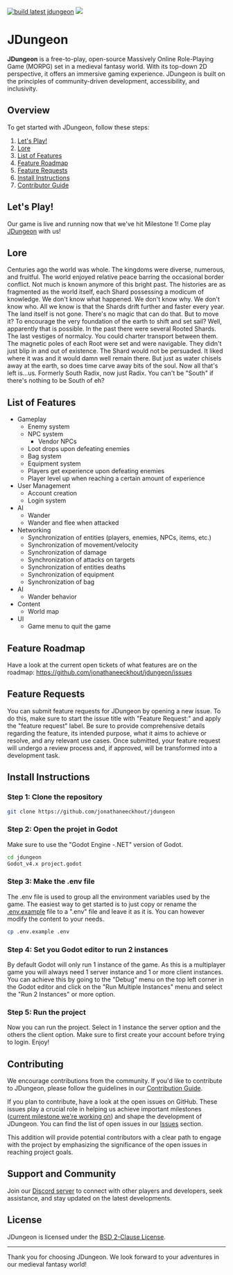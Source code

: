 [![build latest jdungeon](https://github.com/jonathaneeckhout/jdungeon/actions/workflows/build-latest.yml/badge.svg)](https://github.com/jonathaneeckhout/jdungeon/actions/workflows/build-latest.yml)
[![](https://dcbadge.vercel.app/api/server/KGwTyXumdv?style=flat)](https://discord.gg/KGwTyXumdv)


# JDungeon

**JDungeon** is a free-to-play, open-source Massively Online Role-Playing Game (MORPG) set in a medieval fantasy world. With its top-down 2D perspective, it offers an immersive gaming experience. JDungeon is built on the principles of community-driven development, accessibility, and inclusivity.

## Overview

To get started with JDungeon, follow these steps:
1. [Let's Play!](#let's-play!)
2. [Lore](#lore)
3. [List of Features](#list-of-features)
4. [Feature Roadmap](#feature-roadmap)
5. [Feature Requests](#feature-requests)
6. [Install Instructions](#install-instructions)
7. [Contributor Guide](#contributing)

## Let's Play!
Our game is live and running now that we've hit Milestone 1! Come play [JDungeon](https://jdungeon.org/) with us!

## Lore
Centuries ago the world was whole. The kingdoms were diverse, numerous, and fruitful. The world enjoyed relative peace barring the occasional border conflict. Not much is known anymore of this bright past. The histories are as fragmented as the world itself, each Shard possessing a modicum of knowledge. We don't know what happened. We don't know why. We don't know who. All we know is that the Shards drift further and faster every year. The land itself is not gone. There's no magic that can do that. But to move it? To encourage the very foundation of the earth to shift and set sail? Well, apparently that is possible. In the past there were several Rooted Shards. The last vestiges of normalcy. You could charter transport between them. The magnetic poles of each Root were set and were navigable. They didn't just blip in and out of existence. The Shard would not be persuaded. It liked where it was and it would damn well remain there. But just as water chisels away at the earth, so does time carve away bits of the soul. Now all that's left is...us. Formerly South Radix, now just Radix. You can't be "South" if there's nothing to be South of eh?

## List of Features

- Gameplay
  - Enemy system
  - NPC system
    - Vendor NPCs
  - Loot drops upon defeating enemies
  - Bag system
  - Equipment system
  - Players get experience upon defeating enemies
  - Player level up when reaching a certain amount of experience
- User Management
  - Account creation
  - Login system
- AI
  - Wander
  - Wander and flee when attacked
- Networking
  - Synchronization of entities (players, enemies, NPCs, items, etc.)
  - Synchronization of movement/velocity 
  - Synchronization of damage
  - Synchronization of attacks on targets
  - Synchronization of entities deaths
  - Synchronization of equipment
  - Synchronization of bag
- AI
  - Wander behavior
- Content
  - World map
- UI
  - Game menu to quit the game

## Feature Roadmap
Have a look at the current open tickets of what features are on the roadmap: https://github.com/jonathaneeckhout/jdungeon/issues 

## Feature Requests
You can submit feature requests for JDungeon by opening a new issue. To do this, make sure to start the issue title with "Feature Request:" and apply the "feature request" label. Be sure to provide comprehensive details regarding the feature, its intended purpose, what it aims to achieve or resolve, and any relevant use cases. Once submitted, your feature request will undergo a review process and, if approved, will be transformed into a development task.

## Install Instructions
### Step 1: Clone the repository
```bash
git clone https://github.com/jonathaneeckhout/jdungeon
```
### Step 2: Open the projet in Godot
Make sure to use the "Godot Engine -.NET" version of Godot.
```bash
cd jdungeon
Godot_v4.x project.godot
```
### Step 3: Make the .env file
The .env file is used to group all the environment variables used by the game.
The easiest way to get started is to just copy or rename the [.env.example](.env.example) file to a ".env" file and leave it as it is. 
You can however modify the content to your needs.
```bash
cp .env.example .env
```
### Step 4: Set you Godot editor to run 2 instances
By default Godot will only run 1 instance of the game. As this is a multiplayer game you will always need 1 server instance and 1 or more client instances. 
You can achieve this by going to the "Debug" menu on the top left corner in the Godot editor and click on the "Run Multiple Instances" menu and select the "Run 2 Instances" or more option.

### Step 5: Run the project
Now you can run the project.
Select in 1 instance the server option and the others the client option.
Make sure to first create your account before trying to login.
Enjoy!

## Contributing

We encourage contributions from the community. If you'd like to contribute to JDungeon, please follow the guidelines in our [Contribution Guide](CONTRIBUTING.md).

If you plan to contribute, have a look at the open issues on GitHub. These issues play a crucial role in helping us achieve important milestones ([current milestone we're working on](https://github.com/jonathaneeckhout/jdungeon/milestone/1)) and shape the development of JDungeon. You can find the list of open issues in our [Issues](https://github.com/jonathaneeckhout/jdungeon/issues) section.

This addition will provide potential contributors with a clear path to engage with the project by emphasizing the significance of the open issues in reaching project goals.

## Support and Community

Join our [Discord server](https://discord.gg/KGwTyXumdv) to connect with other players and developers, seek assistance, and stay updated on the latest developments.

## License

JDungeon is licensed under the [BSD 2-Clause License](LICENSE).

---

Thank you for choosing JDungeon. We look forward to your adventures in our medieval fantasy world!
